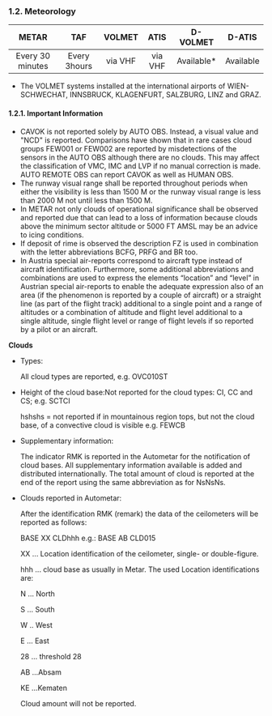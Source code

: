 ### 	1.2. Meteorology

|      METAR       |     TAF      | VOLMET  |  ATIS   |  D-VOLMET  |  D-ATIS   |
| :--------------: | :----------: | :-----: | :-----: | :--------: | :-------: |
| Every 30 minutes | Every 3hours | via VHF | via VHF | Available* | Available |

* The VOLMET systems installed at  the international airports of WIEN-SCHWECHAT, INNSBRUCK, KLAGENFURT, SALZBURG, LINZ and GRAZ.

#### 1.2.1. Important Information

- CAVOK is not reported solely by AUTO OBS. Instead, a visual value and "NCD" is  reported.  Comparisons have shown that in rare cases cloud groups  FEW001 or FEW002 are reported by  misdetections of the sensors in the AUTO OBS although there are no clouds. This may affect the  classification of VMC, IMC and LVP if no manual correction is made. AUTO REMOTE OBS can report  CAVOK as well as HUMAN OBS.
- The runway visual range shall  be  reported  throughout periods when either the visibility is less than 1500 M or the runway visual range is less than 2000 M not until less than 1500 M.
- In  METAR not only clouds of operational significance shall be observed and reported due that can lead to a loss of information because clouds above the minimum sector altitude or 5000 FT AMSL may be an advice to icing conditions.
- If deposit of rime is observed the description FZ is used in combination with the letter abbreviations BCFG, PRFG and BR too.
- In Austria special air-reports correspond to aircraft type instead of aircraft identification. Furthermore,  some additional abbreviations and combinations are used to express the elements “location”  and  “level” in Austrian special air-reports to enable the adequate expression also of an area (if the phenomenon is reported by a couple of aircraft) or a straight line (as part of the flight track) additional to a single point and a range of altitudes or a combination of altitude and flight level additional to a single altitude, single flight  level or range of flight levels if so reported by a pilot or an aircraft.

**Clouds**

- Types:

  All cloud types are reported, e.g. OVC010ST

- Height of the cloud base:Not reported for the cloud types: CI, CC and CS; e.g. SCTCI

  hshshs = not reported if in mountainous region tops, but not the cloud base, of a convective cloud is visible e.g. FEWCB

- Supplementary information:

  The indicator RMK is reported in the Autometar for the notification of cloud bases. All supplementary information available is added and distributed internationally. The total amount of cloud is reported at the end of the report using the same abbreviation as for NsNsNs.

- Clouds reported in Autometar:

  After the identification RMK (remark) the data of the ceilometers will be reported as follows:

  BASE XX CLDhhh   e.g.: BASE AB CLD015

  XX ... Location identification of the ceilometer, single- or double-figure.

  hhh ... cloud base as usually in Metar. The used Location identifications are:

  N ... North

  S ... South

  W .. West

  E ... East

  28 ... threshold 28

  AB ...Absam

  KE ...Kematen

  Cloud amount will not be reported.